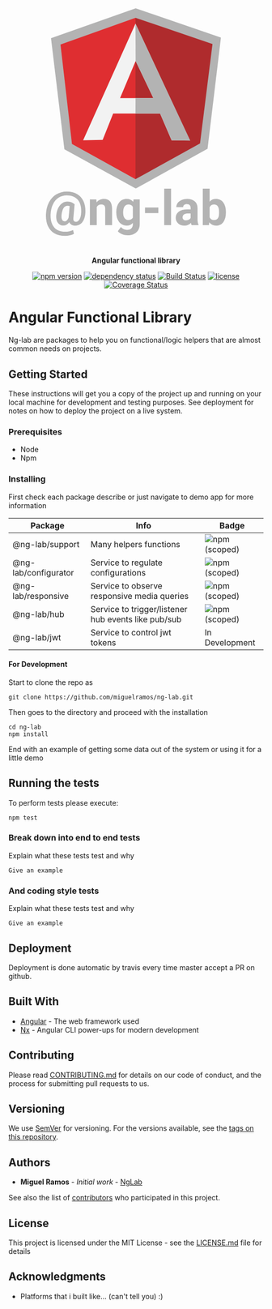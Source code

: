 <div align="center">
  <svg width="336" height="356" viewBox="0 0 336 356" fill="none" xmlns="http://www.w3.org/2000/svg">
  <g clip-path="url(#clip0)">
  <path d="M167.404 0L1.52588e-05 58.9125L26.4525 278.241L167.581 355.809L309.438 277.19L335.881 57.87L167.404 0Z" fill="#B3B3B3"/>
  <path d="M319.185 70.545L167.013 18.6537V337.276L294.54 266.699L319.185 70.545Z" fill="#AF2B2D"/>
  <path d="M18.785 71.4825L41.4525 267.635L167.011 337.276V18.6475L18.785 71.4825V71.4825Z" fill="#DF2E31"/>
  <path d="M202.285 177.131L167.29 104.051L136.482 177.131H202.285V177.131ZM215.628 207.86H122.864L102.111 259.767L63.5088 260.481L167.014 30.2238L274.126 260.481H238.348L215.628 207.86V207.86Z" fill="#F2F2F2"/>
  <path d="M167.013 30.2238L167.289 104.051L202.248 177.188H167.091L167.013 207.812L215.625 207.86L238.346 260.49L275.283 261.175L167.013 30.2238Z" fill="#B3B3B3"/>
  </g>
  <defs>
  <clipPath id="clip0">
  <rect width="335.881" height="355.809" fill="white"/>
  </clipPath>
  </defs>
  </svg>
  <br/>
  <svg width="356" height="94" viewBox="0 0 356 94" fill="none" xmlns="http://www.w3.org/2000/svg">
  <path d="M77.9844 46.875C77.6406 54.875 75.6562 61.2344 72.0312 65.9531C68.4375 70.6406 63.5938 72.9844 57.5 72.9844C54.8125 72.9844 52.4844 72.4062 50.5156 71.25C48.5781 70.0938 47.1094 68.4375 46.1094 66.2812C42.9844 70.6562 38.9062 72.8438 33.875 72.8438C29.3125 72.8438 25.7812 70.9219 23.2812 67.0781C20.7812 63.2344 19.8438 58.1562 20.4688 51.8438C21.0312 46.6875 22.3281 42.1094 24.3594 38.1094C26.4219 34.0781 29.0156 30.9844 32.1406 28.8281C35.2656 26.6719 38.6406 25.5938 42.2656 25.5938C46.7344 25.5938 50.5469 26.625 53.7031 28.6875L56.6562 30.7031L54.2656 57.7969C53.9531 60.2656 54.2188 62.1562 55.0625 63.4688C55.9375 64.7812 57.3125 65.4375 59.1875 65.4375C62.0625 65.4375 64.4688 63.7656 66.4062 60.4219C68.3438 57.0469 69.4062 52.6406 69.5938 47.2031C70.125 36.2969 67.9219 27.9219 62.9844 22.0781C58.0781 16.2031 50.7969 13.2656 41.1406 13.2656C35.1094 13.2656 29.7344 14.7969 25.0156 17.8594C20.2969 20.9219 16.5781 25.2812 13.8594 30.9375C11.1406 36.5625 9.60938 43.0156 9.26562 50.2969C8.76562 61.3594 10.9844 69.9062 15.9219 75.9375C20.8594 82 28.25 85.0312 38.0938 85.0312C40.6875 85.0312 43.4062 84.7344 46.25 84.1406C49.0938 83.5781 51.5469 82.8125 53.6094 81.8438L55.3906 89.0625C53.4844 90.3125 50.9062 91.3125 47.6562 92.0625C44.4375 92.8438 41.1875 93.2344 37.9062 93.2344C29.6562 93.2344 22.625 91.5625 16.8125 88.2188C11 84.9062 6.65625 80 3.78125 73.5C0.9375 67.0312 -0.296875 59.2969 0.078125 50.2969C0.453125 41.6719 2.42188 33.9375 5.98438 27.0938C9.54688 20.25 14.3906 14.9687 20.5156 11.25C26.6719 7.5 33.6094 5.625 41.3281 5.625C49.1719 5.625 55.9219 7.3125 61.5781 10.6875C67.2344 14.0312 71.4688 18.8281 74.2812 25.0781C77.0938 31.3281 78.3281 38.5938 77.9844 46.875ZM30.875 51.8438C30.5312 55.9688 30.8906 59.1094 31.9531 61.2656C33.0156 63.3906 34.7344 64.4531 37.1094 64.4531C38.6406 64.4531 40.0938 63.7812 41.4688 62.4375C42.8438 61.0938 43.9844 59.1562 44.8906 56.625L46.8594 34.4531C45.6406 34.0469 44.3906 33.8438 43.1094 33.8438C39.5156 33.8438 36.7188 35.375 34.7188 38.4375C32.75 41.5 31.4688 45.9688 30.875 51.8438ZM99.6406 21.2812L100.062 27.1406C103.688 22.6094 108.547 20.3438 114.641 20.3438C120.016 20.3438 124.016 21.9219 126.641 25.0781C129.266 28.2344 130.609 32.9531 130.672 39.2344V72H117.125V39.5625C117.125 36.6875 116.5 34.6094 115.25 33.3281C114 32.0156 111.922 31.3594 109.016 31.3594C105.203 31.3594 102.344 32.9844 100.438 36.2344V72H86.8906V21.2812H99.6406ZM139.016 46.2656C139.016 38.4844 140.859 32.2188 144.547 27.4688C148.266 22.7188 153.266 20.3438 159.547 20.3438C165.109 20.3438 169.438 22.25 172.531 26.0625L173.094 21.2812H185.375V70.3125C185.375 74.75 184.359 78.6094 182.328 81.8906C180.328 85.1719 177.5 87.6719 173.844 89.3906C170.188 91.1094 165.906 91.9688 161 91.9688C157.281 91.9688 153.656 91.2188 150.125 89.7188C146.594 88.25 143.922 86.3438 142.109 84L148.109 75.75C151.484 79.5312 155.578 81.4219 160.391 81.4219C163.984 81.4219 166.781 80.4531 168.781 78.5156C170.781 76.6094 171.781 73.8906 171.781 70.3594V67.6406C168.656 71.1719 164.547 72.9375 159.453 72.9375C153.359 72.9375 148.422 70.5625 144.641 65.8125C140.891 61.0312 139.016 54.7031 139.016 46.8281V46.2656ZM152.562 47.25C152.562 51.8438 153.484 55.4531 155.328 58.0781C157.172 60.6719 159.703 61.9688 162.922 61.9688C167.047 61.9688 170 60.4219 171.781 57.3281V36C169.969 32.9062 167.047 31.3594 163.016 31.3594C159.766 31.3594 157.203 32.6875 155.328 35.3438C153.484 38 152.562 41.9688 152.562 47.25ZM222.172 48.2344H195.781V37.3125H222.172V48.2344ZM247.344 72H233.75V0H247.344V72ZM287.938 72C287.312 70.7812 286.859 69.2656 286.578 67.4531C283.297 71.1094 279.031 72.9375 273.781 72.9375C268.812 72.9375 264.688 71.5 261.406 68.625C258.156 65.75 256.531 62.125 256.531 57.75C256.531 52.375 258.516 48.25 262.484 45.375C266.484 42.5 272.25 41.0469 279.781 41.0156H286.016V38.1094C286.016 35.7656 285.406 33.8906 284.188 32.4844C283 31.0781 281.109 30.375 278.516 30.375C276.234 30.375 274.438 30.9219 273.125 32.0156C271.844 33.1094 271.203 34.6094 271.203 36.5156H257.656C257.656 33.5781 258.562 30.8594 260.375 28.3594C262.188 25.8594 264.75 23.9062 268.062 22.5C271.375 21.0625 275.094 20.3438 279.219 20.3438C285.469 20.3438 290.422 21.9219 294.078 25.0781C297.766 28.2031 299.609 32.6094 299.609 38.2969V60.2812C299.641 65.0938 300.312 68.7344 301.625 71.2031V72H287.938ZM276.734 62.5781C278.734 62.5781 280.578 62.1406 282.266 61.2656C283.953 60.3594 285.203 59.1562 286.016 57.6562V48.9375H280.953C274.172 48.9375 270.562 51.2812 270.125 55.9688L270.078 56.7656C270.078 58.4531 270.672 59.8438 271.859 60.9375C273.047 62.0312 274.672 62.5781 276.734 62.5781ZM355.719 47.1094C355.719 55.2344 353.984 61.5781 350.516 66.1406C347.047 70.6719 342.203 72.9375 335.984 72.9375C330.484 72.9375 326.094 70.8281 322.812 66.6094L322.203 72H310.016V0H323.562V25.8281C326.688 22.1719 330.797 20.3438 335.891 20.3438C342.078 20.3438 346.922 22.625 350.422 27.1875C353.953 31.7188 355.719 38.1094 355.719 46.3594V47.1094ZM342.172 46.125C342.172 41 341.359 37.2656 339.734 34.9219C338.109 32.5469 335.688 31.3594 332.469 31.3594C328.156 31.3594 325.188 33.125 323.562 36.6562V56.6719C325.219 60.2344 328.219 62.0156 332.562 62.0156C336.938 62.0156 339.812 59.8594 341.188 55.5469C341.844 53.4844 342.172 50.3438 342.172 46.125Z" fill="#B3B3B3"/>
  </svg>

#

**Angular functional library**

[![npm version](https://img.shields.io/npm/v/@ng-lab/support.svg?maxAge=3600&style=flat)](https://www.npmjs.com/package/automatic-release)
[![dependency status](https://img.shields.io/david/miguelramos/ng-lab.svg?maxAge=3600&style=flat)](https://david-dm.org/miguelramos/ng-lab)
[![Build Status](https://travis-ci.com/miguelramos/ng-lab.svg?branch=master)](https://travis-ci.com/miguelramos/ng-lab)
[![license](https://img.shields.io/npm/l/ng-lab.svg?maxAge=3600&style=flat)](https://github.com/miguelramos/ng-lab/LICENSE)
[![Coverage Status](https://coveralls.io/repos/github/miguelramos/ng-lab/badge.svg?branch=master)](https://coveralls.io/github/miguelramos/ng-lab?branch=master)

</div>

# Angular Functional Library

Ng-lab are packages to help you on functional/logic helpers that are almost common needs on projects.

## Getting Started

These instructions will get you a copy of the project up and running on your local machine for development and testing purposes. See deployment for notes on how to deploy the project on a live system.

### Prerequisites

- Node
- Npm

### Installing

First check each package describe or just navigate to demo app for more information

|Package|Info|Badge|
|-------|----|-----|
|@ng-lab/support| Many helpers functions | ![npm (scoped)](https://img.shields.io/npm/v/@ng-lab/support.svg?color=green&style=flat) |
|@ng-lab/configurator| Service to regulate configurations | ![npm (scoped)](https://img.shields.io/npm/v/@ng-lab/configurator.svg?color=green&style=flat) |
|@ng-lab/responsive| Service to observe responsive media queries | ![npm (scoped)](https://img.shields.io/npm/v/@ng-lab/responsive.svg?color=green&style=flat) |
|@ng-lab/hub| Service to trigger/listener hub events like pub/sub | ![npm (scoped)](https://img.shields.io/npm/v/@ng-lab/hub.svg?color=green&style=flat) |
|@ng-lab/jwt | Service to control jwt tokens | In Development |

#### For Development

Start to clone the repo as

```
git clone https://github.com/miguelramos/ng-lab.git
```

Then goes to the directory and proceed with the installation

```
cd ng-lab
npm install
```

End with an example of getting some data out of the system or using it for a little demo

## Running the tests

To perform tests please execute:

```
npm test
```

### Break down into end to end tests

Explain what these tests test and why

```
Give an example
```

### And coding style tests

Explain what these tests test and why

```
Give an example
```

## Deployment

Deployment is done automatic by travis every time master accept a PR on github.

## Built With

* [Angular](https://angular.io/) - The web framework used
* [Nx](https://nx.dev) - Angular CLI power-ups for modern development

## Contributing

Please read [CONTRIBUTING.md](https://gist.github.com/PurpleBooth/b24679402957c63ec426) for details on our code of conduct, and the process for submitting pull requests to us.

## Versioning

We use [SemVer](http://semver.org/) for versioning. For the versions available, see the [tags on this repository](https://github.com/your/project/tags). 

## Authors

* **Miguel Ramos** - *Initial work* - [NgLab](https://github.com/miguelramos/ng-lab)

See also the list of [contributors](https://github.com/your/project/contributors) who participated in this project.

## License

This project is licensed under the MIT License - see the [LICENSE.md](LICENSE.md) file for details

## Acknowledgments

* Platforms that i built like... (can't tell you) :)


